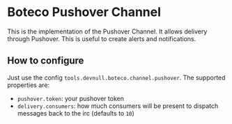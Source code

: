 # Boteco Pushover Channel

This is the implementation of the Pushover Channel. It allows delivery through Pushover. This is useful to create
alerts and notifications.

## How to configure

Just use the config `tools.devnull.boteco.channel.pushover`. The supported properties are:

- `pushover.token`: your pushover token
- `delivery.consumers`: how much consumers will be present to dispatch messages back to the irc (defaults to `10`)
